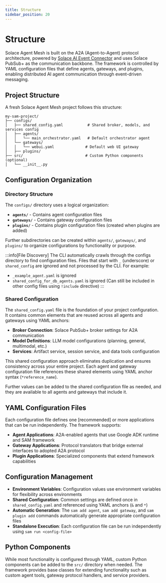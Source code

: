 ```yaml
---
title: Structure
sidebar_position: 20
---
```


# Structure

Solace Agent Mesh is built on the A2A (Agent-to-Agent) protocol architecture, powered by [Solace AI Event Connector](./solace-ai-connector.md) and uses Solace PubSub+ as the communication backbone. The framework is controlled by YAML configuration files that define agents, gateways, and plugins, enabling distributed AI agent communication through event-driven messaging.


## Project Structure

A fresh Solace Agent Mesh project follows this structure:

```
my-sam-project/
├── configs/
│   ├── shared_config.yaml           # Shared broker, models, and services config
│   ├── agents/
│   │   └── main_orchestrator.yaml   # Default orchestrator agent
│   └── gateways/
│   │   └── webui.yaml              # Default web UI gateway
│   ├── plugins/
├── src/                            # Custom Python components (optional)
│   └── __init__.py
```

## Configuration Organization

### Directory Structure

The `configs/` directory uses a logical organization:

- **`agents/`** - Contains agent configuration files
- **`gateways/`** - Contains gateway configuration files
- **`plugins/`** - Contains plugin configuration files (created when plugins are added)

Further subdirectories can be created within `agents/`, `gateways/`, and `plugins/` to organize configurations by functionality or purpose. 


:::info[File Discovery]
The CLI automatically crawls through the configs directory to find configuration files. Files that start with `_` (underscore) or `shared_config` are ignored and not processed by the CLI.
For example:
- `_example_agent.yaml` is ignored
- `shared_config_for_db_agents.yaml` is ignored (Can still be included in other config files using `!include` directive)
:::

### Shared Configuration

The `shared_config.yaml` file is the foundation of your project configuration. It contains common elements that are reused across all agents and gateways using YAML anchors:

- **Broker Connection**: Solace PubSub+ broker settings for A2A communication
- **Model Definitions**: LLM model configurations (planning, general, multimodal, etc.)
- **Services**: Artifact service, session service, and data tools configuration

This shared configuration approach eliminates duplication and ensures consistency across your entire project. Each agent and gateway configuration file references these shared elements using YAML anchor syntax (`*reference_name`).

Further values can be added to the shared configuration file as needed, and they are available to all agents and gateways that include it.

## YAML Configuration Files

Each configuration file defines one [recommended] or more applications that can be run independently. The framework supports:

- **Agent Applications**: A2A-enabled agents that use Google ADK runtime and SAM framework
- **Gateway Applications**: Protocol translators that bridge external interfaces to adopted A2A protocol
- **Plugin Applications**: Specialized components that extend framework capabilities

## Configuration Management

- **Environment Variables**: Configuration values use environment variables for flexibility across environments
- **Shared Configuration**: Common settings are defined once in `shared_config.yaml` and referenced using YAML anchors (`&` and `*`)
- **Automatic Generation**: The `sam add agent`, `sam add gateway`, and `sam plugin add` commands automatically generate appropriate configuration files
- **Standalone Execution**: Each configuration file can be run independently using `sam run <config-file>`

## Python Components

While most functionality is configured through YAML, custom Python components can be added to the `src/` directory when needed. The framework provides base classes for extending functionality such as custom agent tools, gateway protocol handlers, and service providers.
